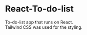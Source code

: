 # React-To-do-list
To-do-list app that runs on React.</br>
Tailwind CSS was used for the styling.</br>
